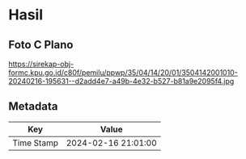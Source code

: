 # Hasil

## Foto C Plano

https://sirekap-obj-formc.kpu.go.id/c80f/pemilu/ppwp/35/04/14/20/01/3504142001010-20240216-195631--d2add4e7-a49b-4e32-b527-b81a9e2095f4.jpg


## Metadata

| Key        | Value               |
| ---------- | ------------------- |
| Time Stamp | 2024-02-16 21:01:00 |



